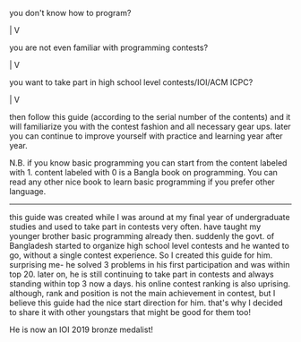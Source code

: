 you don't know how to program? 

 |
 V

you are not even familiar with programming contests?

 |
 V

you want to take part in high school level contests/IOI/ACM ICPC?

 |
 V

then follow this guide (according to the serial number of the contents) and it will familiarize you with the contest fashion and all necessary gear ups. later you can continue to improve yourself with practice and learning year after year.

N.B. if you know basic programming you can start from the content labeled with 1. content labeled with 0 is a Bangla book on programming. You can read any other nice book to learn basic programming if you prefer other language.

-------------------------------------------------------------------------

this guide was created while I was around at my final year of undergraduate studies and used to take part in contests very often. have taught my younger brother basic programming already then. suddenly the govt. of Bangladesh started to organize high school level contests and he wanted to go, without a single contest experience. So I created this guide for him. surprising me- he solved 3 problems in his first participation and was within top 20. later on, he is still continuing to take part in contests and always standing within top 3 now a days. his online contest ranking is also uprising. although, rank and position is not the main achievement in contest, but I believe this guide had the nice start direction for him. that's why I decided to share it with other youngstars that might be good for them too!

He is now an IOI 2019 bronze medalist!
